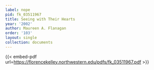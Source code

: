 ```yaml
---
label: nope
pid: fk_03511967
title: Seeing with Their Hearts
year: '2002'
author: Maureen A. Flanagan
order: '103'
layout: single
collection: documents
---
```



{{< embed-pdf url=https://florencekelley.northwestern.edu/pdfs/fk_03511967.pdf >}}